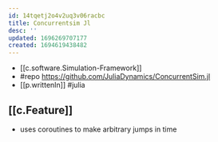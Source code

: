 ```yaml
---
id: 14tqetj2o4v2uq3v06racbc
title: Concurrentsim Jl
desc: ''
updated: 1696269707177
created: 1694619438482
---
```


- [[c.software.Simulation-Framework]]
- #repo https://github.com/JuliaDynamics/ConcurrentSim.jl
- [[p.writtenIn]] #julia

## [[c.Feature]]

-  uses coroutines to make arbitrary jumps in time
